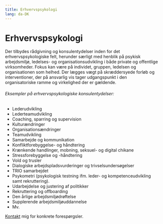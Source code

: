 ```yaml
---
title: Erhvervspsykologi
lang: da-DK
---
```


# Erhvervspsykologi

Der tilbydes rådgivning og konsulentydelser inden for det erhvervspsykologiske felt, herunder særligt med henblik på psykisk arbejdsmiljø, ledelses- og organisationsudvikling i både private og offentlige virksomheder. 
Fokus kan være på individet, gruppen, ledelsen og organisationen som helhed. Der lægges vægt på skræddersyede forløb og interventioner, der på ansvarlig vis tager udgangspunkt i den organisatoriske ramme og virkelighed der er gældende. 

###### Eksempler på erhvervspsykologiske konsulentydelser: 
- Lederudvikling
- Lederteamudvikling
- Coaching, sparring og supervision
- Kulturændringer
- Organisationsændringer
- Teamudvikling
- Samarbejde og kommunikation
- Konfliktforebyggelse- og håndtering
- Krænkende handlinger, mobning, seksuel- og digital chikane
- Stressforebyggelse og -håndtering
- Vold og trusler
- Dialogiske arbejdspladsvurderinger og trivselsundersøgelser
- TRIO samarbejdet
- Psykometri (psykologisk testning ifm. leder- og kompetenceudvikling samt rekruttering).
- Udarbejdelse og justering af politikker 
- Rekruttering og offboarding
- Den årlige arbejdsmiljødrøftelse
- Supplerende arbejdsmiljøuddannelse
- Mv.

[Kontakt](/kontakt.html) mig for konkrete forespørgsler.

